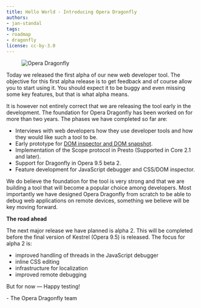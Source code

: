 ```yaml
---
title: Hello World - Introducing Opera Dragonfly
authors:
- jan-standal
tags:
- roadmap
- dragonfly
license: cc-by-3.0
---
```


<figure class="figure">
	<img src="{{ page.id }}/1dragonfly.gif" alt="Opera Dragonfly" class="figure__media">
</figure>

<p>Today we released the first alpha of our new web developer tool. The objective for this first alpha release is to get feedback and of course allow you to start using it. You should expect it to be buggy and even missing some key features, but that is what alpha means.</p>

<p>It is however not entirely correct that we are releasing the tool early in the development. The foundation for Opera Dragonfly has been worked on for more than two years. The phases we have completed so far are:</p>

<ul>
<li>Interviews with web developers how they use developer tools and how they would like such a tool to be.</li>
<li>Early prototype for <a href="https://dev.opera.com/tools/">DOM inspector and DOM snapshot</a>.</li>
<li>Implementation of the Scope protocol in Presto (Supported in Core 2.1 and later).</li>
<li>Support for Dragonfly in Opera 9.5 beta 2.</li>
<li>Feature development for JavaScript debugger and CSS/DOM inspector.</li>
</ul>

<p>We do believe the foundation for the tool is very strong and that we are building a tool that will become a popular choice among developers. Most importantly we have designed Opera Dragonfly from scratch to be able to debug web applications on remote devices, something we believe will be key moving forward.</p>

<strong>The road ahead</strong>

<p>The next major release we have planned is alpha 2. This will be completed before the final version of Kestrel (Opera 9.5) is released. The focus for alpha 2 is:</p>

<ul>
<li>improved handling of threads in the JavaScript debugger</li>
<li>inline CSS editing</li>
<li>infrastructure for localization</li>
<li>improved remote debugging</li>
</ul>

<p>But for now — Happy testing!</p>

<p>- The Opera Dragonfly team</p>
